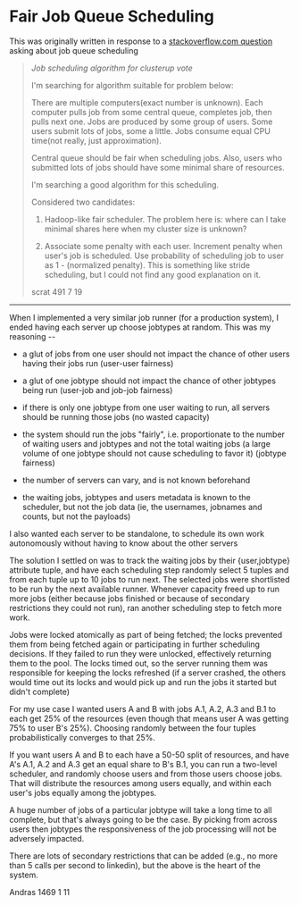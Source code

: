 Fair Job Queue Scheduling
=========================

This was originally written in response to a
[stackoverflow.com question](http://stackoverflow.com/questions/28388281/job-scheduling-algorithm-for-cluster/28389114#28389114)
asking about job queue scheduling

> *Job scheduling algorithm for clusterup vote*
> 
> I'm searching for algorithm suitable for problem below:
> 
> There are multiple computers(exact number is unknown). Each computer pulls
> job from some central queue, completes job, then pulls next one. Jobs
> are produced by some group of users. Some users submit lots of jobs, some
> a little. Jobs consume equal CPU time(not really, just approximation).
> 
> Central queue should be fair when scheduling jobs. Also, users who
> submitted lots of jobs should have some minimal share of resources.
> 
> I'm searching a good algorithm for this scheduling.
> 
> Considered two candidates:
> 
> 1. Hadoop-like fair scheduler. The problem here is: where can I take
> minimal shares here when my cluster size is unknown?
> 
> 2. Associate some penalty with each user. Increment penalty when user's
> job is scheduled. Use probability of scheduling job to user as 1 -
> (normalized penalty). This is something like stride scheduling, but I
> could not find any good explanation on it.
> 
> scrat
> 491 7 19 

----------------------------------------------------------------

When I implemented a very similar job runner (for a production system),
I ended having each server up choose jobtypes at random. This was my
reasoning --

- a glut of jobs from one user should not impact the chance of other users
having their jobs run (user-user fairness)

- a glut of one jobtype should not impact the chance of other jobtypes
being run (user-job and job-job fairness)

- if there is only one jobtype from one user waiting to run, all servers
should be running those jobs (no wasted capacity)

- the system should run the jobs "fairly", i.e. proportionate to the
number of waiting users and jobtypes and not the total waiting jobs
(a large volume of one jobtype should not cause scheduling to favor it)
(jobtype fairness)

- the number of servers can vary, and is not known beforehand

- the waiting jobs, jobtypes and users metadata is known to the scheduler,
but not the job data (ie, the usernames, jobnames and counts, but not
the payloads)

I also wanted each server to be standalone, to schedule its own work
autonomously without having to know about the other servers

The solution I settled on was to track the waiting jobs by their
{user,jobtype} attribute tuple, and have each scheduling step randomly
select 5 tuples and from each tuple up to 10 jobs to run next. The
selected jobs were shortlisted to be run by the next available
runner. Whenever capacity freed up to run more jobs (either because
jobs finished or because of secondary restrictions they could not run),
ran another scheduling step to fetch more work.

Jobs were locked atomically as part of being fetched; the locks prevented
them from being fetched again or participating in further scheduling
decisions. If they failed to run they were unlocked, effectively returning
them to the pool. The locks timed out, so the server running them was
responsible for keeping the locks refreshed (if a server crashed, the
others would time out its locks and would pick up and run the jobs it
started but didn't complete)

For my use case I wanted users A and B with jobs A.1, A.2, A.3 and B.1
to each get 25% of the resources (even though that means user A was
getting 75% to user B's 25%). Choosing randomly between the four tuples
probabilistically converges to that 25%.

If you want users A and B to each have a 50-50 split of resources, and
have A's A.1, A.2 and A.3 get an equal share to B's B.1, you can run
a two-level scheduler, and randomly choose users and from those users
choose jobs. That will distribute the resources among users equally,
and within each user's jobs equally among the jobtypes.

A huge number of jobs of a particular jobtype will take a long time to
all complete, but that's always going to be the case. By picking from
across users then jobtypes the responsiveness of the job processing will
not be adversely impacted.

There are lots of secondary restrictions that can be added (e.g., no
more than 5 calls per second to linkedin), but the above is the heart
of the system.

Andras
1469 1 11
